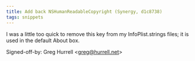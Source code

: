 ```yaml
---
title: Add back NSHumanReadableCopyright (Synergy, d1c8738)
tags: snippets
---
```


I was a little too quick to remove this key from my InfoPlist.strings files; it is used in the default About box.

Signed-off-by: Greg Hurrell &lt;greg@hurrell.net&gt;

